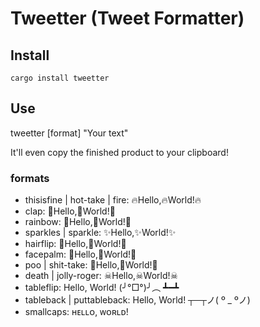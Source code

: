 # Tweetter (Tweet Formatter)

## Install

`cargo install tweetter`

## Use

tweetter [format] "Your text"

It'll even copy the finished product to your clipboard!

### formats

* thisisfine | hot-take | fire: 🔥Hello,🔥World!🔥
* clap: 👏Hello,👏World!👏
* rainbow: 🌈Hello,🌈World!🌈
* sparkles | sparkle: ✨Hello,✨World!✨
* hairflip: 💁‍Hello,💁‍World!💁‍
* facepalm: 🤦‍Hello,🤦‍World!🤦‍
* poo | shit-take: 💩Hello,💩World!💩
* death | jolly-roger: ☠︎Hello,☠︎World!☠︎
* tableflip: Hello, World! (╯°□°)╯︵ ┻━┻︎
* tableback | puttableback: Hello, World! ┬─┬ノ( º _ ºノ)
* smallcaps: ʜᴇʟʟᴏ, ᴡᴏʀʟᴅ!